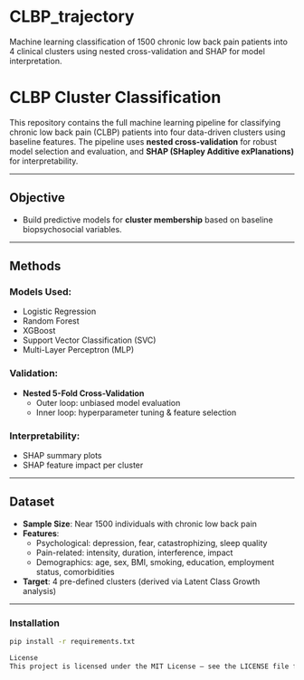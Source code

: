 # CLBP_trajectory
Machine learning classification of 1500 chronic low back pain patients into 4 clinical clusters using nested cross-validation and SHAP for model interpretation.

# CLBP Cluster Classification

This repository contains the full machine learning pipeline for classifying chronic low back pain (CLBP) patients into four data-driven clusters using baseline features. The pipeline uses **nested cross-validation** for robust model selection and evaluation, and **SHAP (SHapley Additive exPlanations)** for interpretability.

---
## Objective

- Build predictive models for **cluster membership** based on baseline biopsychosocial variables.

---

## Methods

### Models Used:
- Logistic Regression
- Random Forest
- XGBoost
- Support Vector Classification (SVC)
- Multi-Layer Perceptron (MLP)

### Validation:
- **Nested 5-Fold Cross-Validation**
  - Outer loop: unbiased model evaluation
  - Inner loop: hyperparameter tuning & feature selection

### Interpretability:
- SHAP summary plots
- SHAP feature impact per cluster

---

## Dataset

- **Sample Size**: Near 1500 individuals with chronic low back pain
- **Features**:
  - Psychological: depression, fear, catastrophizing, sleep quality
  - Pain-related: intensity, duration, interference, impact
  - Demographics: age, sex, BMI, smoking, education, employment status, comorbidities
- **Target**: 4 pre-defined clusters (derived via Latent Class Growth analysis)

---

### Installation

```bash
pip install -r requirements.txt

License
This project is licensed under the MIT License – see the LICENSE file for details.
